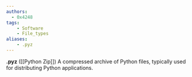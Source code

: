 ```yaml
---
authors:
  - 0x4248
tags:
    - Software
    - File_types
aliases:
    - .pyz
---
```

**.pyz** ([[Python Zip]]) A compressed archive of Python files, typically used for distributing Python applications.
